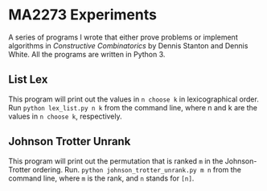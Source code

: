# MA2273 Experiments

A series of programs I wrote that either prove problems or implement algorithms in
*Constructive Combinatorics* by Dennis Stanton and Dennis White. All the programs are
written in Python 3.

## List Lex
This program will print out the values in `n choose k` in lexicographical order.
Run `python lex_list.py n k` from the command line, where n and k are the values in
`n choose k`, respectively.

## Johnson Trotter Unrank
This program will print out the permutation that is ranked `m` in the Johnson-Trotter
ordering. Run. `python johnson_trotter_unrank.py m n` from the command line, where `m` is
the rank, and `n` stands for `[n]`. 
